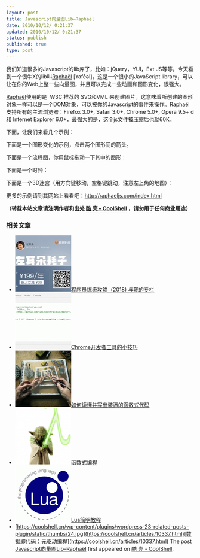 ```yaml
---
layout: post
title: Javascript向量图Lib–Raphaël
date: 2010/10/12/ 0:21:37
updated: 2010/10/12/ 0:21:37
status: publish
published: true
type: post
---
```


我们知道很多的Javascript的lib库了，比如：jQuery，YUI，Ext JS等等。今天看到一个很牛X的lib叫[Raphaël](http://raphaeljs.com/index.html) [ˈrafēəl]，这是一个很小的JavaScript library，可以让在你的Web上整一些向量图，并且可以完成一些动画和图形变化，很强大。


[Raphaël](http://raphaeljs.com/index.html)使用的是  W3C 推荐的 SVG和VML 来创建图片。这意味着所创建的图形对象一样可以是一个DOM对象，可以被你的Javascript的事件来操作。[Raphaël](http://raphaeljs.com/index.html) 支持所有的主流浏览器：Firefox 3.0+, Safari 3.0+, Chrome 5.0+, Opera 9.5+ d 和 Internet Explorer 6.0+，最强大的是，这个js文件被压缩后也就60K。


下面，让我们来看几个示例：


下面是一个图形变化的示例，点击两个图形间的箭头。




下面是一个流程图，你用鼠标拖动一下其中的图形：



下面是一个时钟：



下面是一个3D迷宫（用方向键移动，空格键跳动，注意左上角的地图）：



更多的示例请到其网站上看看吧：<http://raphaeljs.com/index.html>



**（转载本站文章请注明作者和出处 [酷 壳 – CoolShell](https://coolshell.cn/) ，请勿用于任何商业用途）**



### 相关文章

* [![程序员练级攻略（2018)  与我的专栏](../wp-content/uploads/2018/05/300x262-150x150.jpg)](https://coolshell.cn/articles/18360.html)[程序员练级攻略（2018) 与我的专栏](https://coolshell.cn/articles/18360.html)
* [![Chrome开发者工具的小技巧](../wp-content/uploads/2017/01/pretty-code-150x150.gif)](https://coolshell.cn/articles/17634.html)[Chrome开发者工具的小技巧](https://coolshell.cn/articles/17634.html)
* [![如何读懂并写出装逼的函数式代码](../wp-content/uploads/2016/10/drawing-recursive-150x150.jpg)](https://coolshell.cn/articles/17524.html)[如何读懂并写出装逼的函数式代码](https://coolshell.cn/articles/17524.html)
* [![函数式编程](../wp-content/uploads/2013/12/yoda-lambda-150x150.png)](https://coolshell.cn/articles/10822.html)[函数式编程](https://coolshell.cn/articles/10822.html)
* [![Lua简明教程](../wp-content/uploads/2013/12/lua-150x150.gif)](https://coolshell.cn/articles/10739.html)[Lua简明教程](https://coolshell.cn/articles/10739.html)
* [https://coolshell.cn/wp-content/plugins/wordpress-23-related-posts-plugin/static/thumbs/24.jpg](https://coolshell.cn/articles/10337.html)[数据即代码：元驱动编程](https://coolshell.cn/articles/10337.html)
The post [Javascript向量图Lib–Raphaël](https://coolshell.cn/articles/3107.html) first appeared on [酷 壳 - CoolShell](https://coolshell.cn).